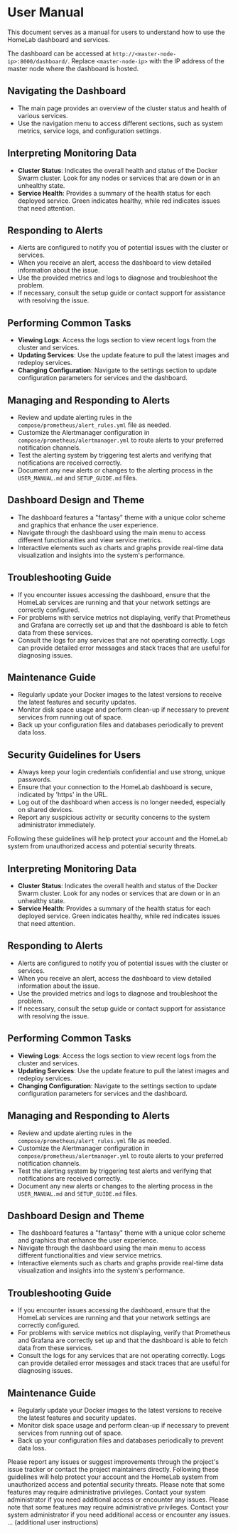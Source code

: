 # User Manual

This document serves as a manual for users to understand how to use the HomeLab dashboard and services.

The dashboard can be accessed at `http://<master-node-ip>:8000/dashboard/`. Replace `<master-node-ip>` with the IP address of the master node where the dashboard is hosted.

## Navigating the Dashboard
- The main page provides an overview of the cluster status and health of various services.
- Use the navigation menu to access different sections, such as system metrics, service logs, and configuration settings.

## Interpreting Monitoring Data
- **Cluster Status**: Indicates the overall health and status of the Docker Swarm cluster. Look for any nodes or services that are down or in an unhealthy state.
- **Service Health**: Provides a summary of the health status for each deployed service. Green indicates healthy, while red indicates issues that need attention.

## Responding to Alerts
- Alerts are configured to notify you of potential issues with the cluster or services.
- When you receive an alert, access the dashboard to view detailed information about the issue.
- Use the provided metrics and logs to diagnose and troubleshoot the problem.
- If necessary, consult the setup guide or contact support for assistance with resolving the issue.

## Performing Common Tasks
- **Viewing Logs**: Access the logs section to view recent logs from the cluster and services.
- **Updating Services**: Use the update feature to pull the latest images and redeploy services.
- **Changing Configuration**: Navigate to the settings section to update configuration parameters for services and the dashboard.

## Managing and Responding to Alerts
- Review and update alerting rules in the `compose/prometheus/alert_rules.yml` file as needed.
- Customize the Alertmanager configuration in `compose/prometheus/alertmanager.yml` to route alerts to your preferred notification channels.
- Test the alerting system by triggering test alerts and verifying that notifications are received correctly.
- Document any new alerts or changes to the alerting process in the `USER_MANUAL.md` and `SETUP_GUIDE.md` files.

## Dashboard Design and Theme
- The dashboard features a "fantasy" theme with a unique color scheme and graphics that enhance the user experience.
- Navigate through the dashboard using the main menu to access different functionalities and view service metrics.
- Interactive elements such as charts and graphs provide real-time data visualization and insights into the system's performance.

## Troubleshooting Guide
- If you encounter issues accessing the dashboard, ensure that the HomeLab services are running and that your network settings are correctly configured.
- For problems with service metrics not displaying, verify that Prometheus and Grafana are correctly set up and that the dashboard is able to fetch data from these services.
- Consult the logs for any services that are not operating correctly. Logs can provide detailed error messages and stack traces that are useful for diagnosing issues.

## Maintenance Guide
- Regularly update your Docker images to the latest versions to receive the latest features and security updates.
- Monitor disk space usage and perform clean-up if necessary to prevent services from running out of space.
- Back up your configuration files and databases periodically to prevent data loss.

## Security Guidelines for Users
- Always keep your login credentials confidential and use strong, unique passwords.
- Ensure that your connection to the HomeLab dashboard is secure, indicated by 'https' in the URL.
- Log out of the dashboard when access is no longer needed, especially on shared devices.
- Report any suspicious activity or security concerns to the system administrator immediately.

Following these guidelines will help protect your account and the HomeLab system from unauthorized access and potential security threats.
## Interpreting Monitoring Data
- **Cluster Status**: Indicates the overall health and status of the Docker Swarm cluster. Look for any nodes or services that are down or in an unhealthy state.
- **Service Health**: Provides a summary of the health status for each deployed service. Green indicates healthy, while red indicates issues that need attention.

## Responding to Alerts
- Alerts are configured to notify you of potential issues with the cluster or services.
- When you receive an alert, access the dashboard to view detailed information about the issue.
- Use the provided metrics and logs to diagnose and troubleshoot the problem.
- If necessary, consult the setup guide or contact support for assistance with resolving the issue.

## Performing Common Tasks
- **Viewing Logs**: Access the logs section to view recent logs from the cluster and services.
- **Updating Services**: Use the update feature to pull the latest images and redeploy services.
- **Changing Configuration**: Navigate to the settings section to update configuration parameters for services and the dashboard.
## Managing and Responding to Alerts
- Review and update alerting rules in the `compose/prometheus/alert_rules.yml` file as needed.
- Customize the Alertmanager configuration in `compose/prometheus/alertmanager.yml` to route alerts to your preferred notification channels.
- Test the alerting system by triggering test alerts and verifying that notifications are received correctly.
- Document any new alerts or changes to the alerting process in the `USER_MANUAL.md` and `SETUP_GUIDE.md` files.
## Dashboard Design and Theme
- The dashboard features a "fantasy" theme with a unique color scheme and graphics that enhance the user experience.
- Navigate through the dashboard using the main menu to access different functionalities and view service metrics.
- Interactive elements such as charts and graphs provide real-time data visualization and insights into the system's performance.

## Troubleshooting Guide
- If you encounter issues accessing the dashboard, ensure that the HomeLab services are running and that your network settings are correctly configured.
- For problems with service metrics not displaying, verify that Prometheus and Grafana are correctly set up and that the dashboard is able to fetch data from these services.
- Consult the logs for any services that are not operating correctly. Logs can provide detailed error messages and stack traces that are useful for diagnosing issues.

## Maintenance Guide
- Regularly update your Docker images to the latest versions to receive the latest features and security updates.
- Monitor disk space usage and perform clean-up if necessary to prevent services from running out of space.
- Back up your configuration files and databases periodically to prevent data loss.

Please report any issues or suggest improvements through the project's issue tracker or contact the project maintainers directly.
Following these guidelines will help protect your account and the HomeLab system from unauthorized access and potential security threats.
Please note that some features may require administrative privileges. Contact your system administrator if you need additional access or encounter any issues.
Please note that some features may require administrative privileges. Contact your system administrator if you need additional access or encounter any issues.
... (additional user instructions)